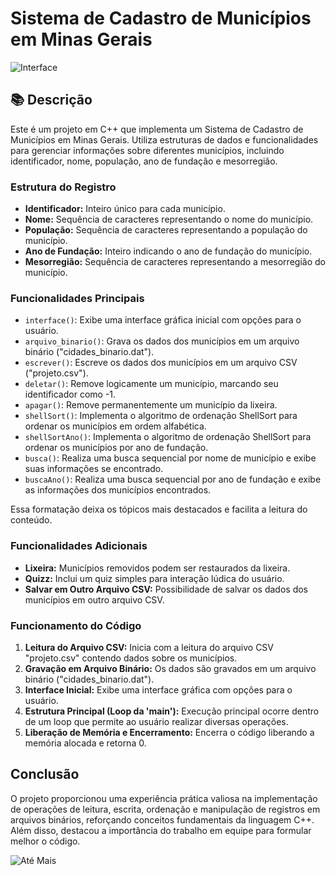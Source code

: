 

# Sistema de Cadastro de Municípios em Minas Gerais

![Interface](https://github.com/jpedroreiss/projetoc-/assets/78040348/3882d375-8ddb-4fa7-aba0-8bd761e3a44d)

##  📚 Descrição

Este é um projeto em C++ que implementa um Sistema de Cadastro de Municípios em Minas Gerais. Utiliza estruturas de dados e funcionalidades para gerenciar informações sobre diferentes municípios, incluindo identificador, nome, população, ano de fundação e mesorregião.

### Estrutura do Registro

- **Identificador:** Inteiro único para cada município.
- **Nome:** Sequência de caracteres representando o nome do município.
- **População:** Sequência de caracteres representando a população do município.
- **Ano de Fundação:** Inteiro indicando o ano de fundação do município.
- **Mesorregião:** Sequência de caracteres representando a mesorregião do município.

### Funcionalidades Principais

- `interface()`: Exibe uma interface gráfica inicial com opções para o usuário.
- `arquivo_binario()`: Grava os dados dos municípios em um arquivo binário ("cidades_binario.dat").
- `escrever()`: Escreve os dados dos municípios em um arquivo CSV ("projeto.csv").
- `deletar()`: Remove logicamente um município, marcando seu identificador como -1.
- `apagar()`: Remove permanentemente um município da lixeira.
- `shellSort()`: Implementa o algoritmo de ordenação ShellSort para ordenar os municípios em ordem alfabética.
- `shellSortAno()`: Implementa o algoritmo de ordenação ShellSort para ordenar os municípios por ano de fundação.
- `busca()`: Realiza uma busca sequencial por nome de município e exibe suas informações se encontrado.
- `buscaAno()`: Realiza uma busca sequencial por ano de fundação e exibe as informações dos municípios encontrados.

Essa formatação deixa os tópicos mais destacados e facilita a leitura do conteúdo.

### Funcionalidades Adicionais

- **Lixeira:** Municípios removidos podem ser restaurados da lixeira.
- **Quizz:** Inclui um quiz simples para interação lúdica do usuário.
- **Salvar em Outro Arquivo CSV:** Possibilidade de salvar os dados dos municípios em outro arquivo CSV.


 ### Funcionamento do Código
 
 1. **Leitura do Arquivo CSV:** Inicia com a leitura do arquivo CSV "projeto.csv" contendo dados sobre os municípios.
 2. **Gravação em Arquivo Binário:** Os dados são gravados em um arquivo binário ("cidades_binario.dat").
 3. **Interface Inicial:** Exibe uma interface gráfica com opções para o usuário.
 4. **Estrutura Principal (Loop da 'main'):** Execução principal ocorre dentro de um loop que permite ao usuário realizar diversas operações.
 5. **Liberação de Memória e Encerramento:** Encerra o código liberando a memória alocada e retorna 0.

##  Conclusão

O projeto proporcionou uma experiência prática valiosa na implementação de operações de leitura, escrita, ordenação e manipulação de registros em arquivos binários, reforçando conceitos fundamentais da linguagem C++. Além disso, destacou a importância do trabalho em equipe para formular melhor o código.

![Até Mais](https://github.com/jpedroreiss/projeto/assets/78040348/1d487132-f11e-4768-b87f-f77696b3a4de)
